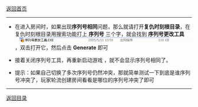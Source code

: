 [返回首页](/index.md)

***

- 在进入房间时，如果出现**序列号相同**问题，那么就请打开**复仇时刻根目录**，在复仇时刻根目录用搜索功能打上 **序列号** 三个字，就会找到 **序列号更改工具**![a](./img/xlh.png)，双击打开它，然后点击 **Generate** 即可

- 接着关闭序列号工具，再重新启动游戏  ，就不会显示序列号相同了。

- 提示：如果自己切换了多次序列号仍然冲突，那就简单测试一下到底是谁序列号冲突了，玩家轮流创建房间看看是哪位的序列号冲突了即可

***

[返回目录](/QuestionNAnswer/index.md)
